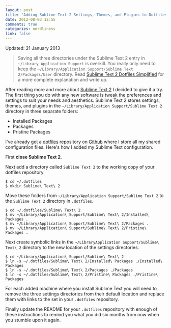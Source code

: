 ```yaml
---
layout: post
title: "Adding Sublime Text 2 Settings, Themes, and Plugins to Dotfiles"
date: 2012-08-03 12:55
comments: true
categories: nerdliness
link: false
---
```

Updated: 21 January 2013

> Saving all three directories under the Sublime Text 2 entry in `~/Library Application Support` is overkill. You really only need to keep the `~/Library/Application Support/Sublime Text 2/Packages/User` directory. Read [Sublime Text 2 Dotfiles Simplified](http://zanshin.net/2013-01-21-sublime-text-2-dotfiles-simplified "Sublime Tecxt 2 Dotfiles Simplified") for a more complete explanation and write up.

After reading more and more about [Sublime Text 2](http://www.sublimetext.com/ "Sublime Text") I decided to give it a try. The first thing you do with any new software is tweak the preferences and settings to suit your needs and aesthetics. Sublime Text 2 stores settings, themes, and plugins in the `~/Library/Application Support/Sublime Text 2` directory in three separate folders:

* Installed Packages
* Packages
* Pristine Packages

I've already got a [dotfiles](https://github.com/zan5hin/dotfiles "dotfiles") repository on [Github](http://github.com "Github") where I store all my shared configuration files. Here's how I added my Sublime Text configuration.

First **close Sublime Text 2**.

Next add a directory called `Sublime Text 2` to the working copy of your dotfiles repository

    $ cd ~/.dotfiles
	$ mkdir Sublime\ Text\ 2
	
Move these folders from `~/Library/Application Support/Sublime Text 2` to the `Sublime Text 2` directory in `.dotfiles`.

    $ cd ~/.dotfiles/Sublime\ Text\ 2
	$ mv ~/Library/Application\ Support/Sublime\ Text\ 2/Installed\ Packages .
	$ mv ~/Library/Application\ Support/Sublime\ Text\ 2/Packages .
	$ mv ~/Library/Application\ Support/Sublime\ Text\ 2/Pristine\ Packages .
	
Next create symbolic links in the `~/LibraryApplication Support/Sublime\ Text\ 2` directory to the new location of the settings directories.

    $ cd ~/Library/Application\ Support/Sublime\ Text\ 2
	$ ln -s ~/.dotfiles/Sublime\ Text\ 2/Installed\ Packages ./Installed\ Packages
	$ ln -s ~/.dotfiles/Sublime\ Text\ 2/Packages ./Packages
	$ ln -s ~/.dotfiles/Sublime\ Text\ 2/Pristine\ Packages ./Pristine\ Packages
	
For each added machine where you install Sublime Text you will need to remove the three settings directories from their default location and replace them with links to the set in your `.dotfiles` repository.

Finally update the README for your `.dotfiles` repository with enough of these instructions to remind you what you did six months from now when you stumble upon it again.


